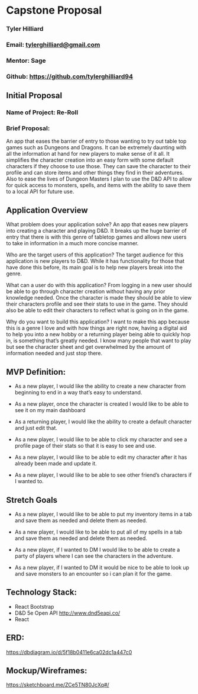 # Capstone Proposal

### Tyler Hilliard

### Email: tylerghilliard@gmail.com

### Mentor: Sage

### Github: https://github.com/tylerghilliard94

## Initial Proposal

### Name of Project: Re-Roll

### Brief Proposal:
 An app that eases the barrier of entry to those wanting to try out table top games such as Dungeons and Dragons. It can be extremely daunting with all the information at hand for new players to make sense of it all. It simplifies the character creation into an easy form with some default characters if they choose to use those. They can save the character to their profile and can store items and other things they find in their adventures. Also to ease the lives of Dungeon Masters I plan to use the D&D API to allow for quick access to monsters, spells, and items with the ability to save them to a local API for future use.













## Application Overview


What problem does your application solve? An app that eases new players into creating a character and playing D&D. It breaks up the huge barrier of entry that there is with this genre of tabletop games and allows new users to take in information in a much more concise manner. 

Who are the target users of this application? The target audience for this application is new players to D&D. While it has functionality for those that have done this before, its main goal is to help new players break into the genre.

What can a user do with this application? From logging in a new user should be able to go through character creation without having any prior knowledge needed. Once the character is made they should be able to view their characters profile and see their stats to use in the game. They should also be able to edit their characters to reflect what is going on in the game.

Why do you want to build this application? I want to make this app because this is a genre I love and with how things are right now, having a digital aid to help you into a new hobby or a returning player being able to quickly hop in, is something that’s greatly needed. I know many people that want to play but see the character sheet and get overwhelmed by the amount of information needed and just stop there.


## MVP Definition: 

* As a new player, I would like the ability to create a new character from beginning to end in a way that’s easy to understand.

* As a new player, once the character is created I would like to be able to see it on my main dashboard

* As a returning player, I would like the ability to create a default character and just edit that.

* As a new player, I would like to be able to click my character and see a profile page of their stats so that it is easy to see and use.

* As a new player, I would like to be able to edit my character after it has already been made and update it.

* As a new player, I would like to be able to see other friend’s characters if I wanted to.

## Stretch Goals

* As a new player, I would like to be able to put my inventory items in a tab and save them as needed and delete them as needed.

* As a new player, I would like to be able to put all of my spells in a tab and save them as needed and delete them as needed.

* As a new player, if I wanted to DM I would like to be able to create a party of players where I can see the characters in the adventure.

* As a new player, if I wanted to DM it would be nice to be able to look up and save monsters to an encounter so i can plan it for the game.


## Technology Stack: 

* React Bootstrap
* D&D 5e Open API http://www.dnd5eapi.co/
* React

## ERD: 

https://dbdiagram.io/d/5f18b0411e6ca02dc1a447c0

## Mockup/Wireframes: 

https://sketchboard.me/ZCe5TN80JcXq#/
